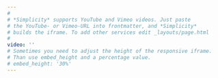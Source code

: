 ```yaml
---
#
# *Simplicity* supports YouTube and Vimeo videos. Just paste
# the YouTube- or Vimeo-URL into frontmatter, and *Simplicity*
# builds the iframe. To add other services edit _layouts/page.html
#
video: ''
# Sometimes you need to adjust the height of the responsive iframe.
# Than use embed_height and a percentage value.
# embed_height: '30%'
---
```

